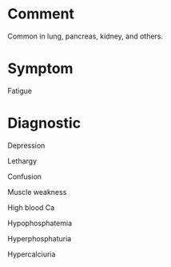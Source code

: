 # Comment

Common in lung, pancreas, kidney, and others.

# Symptom

Fatigue

# Diagnostic

Depression

Lethargy

Confusion

Muscle weakness

High blood Ca

Hypophosphatemia

Hyperphosphaturia

Hypercalciuria
